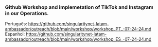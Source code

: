 ### Github Workshop and implemetation of TikTok and Instagram in our Operations.

Português: https://github.com/singularitynet-latam-ambassador/outreach/blob/main/workshop/workshop_PT_-07-24-24.md
Espanhol: https://github.com/singularitynet-latam-ambassador/outreach/blob/main/workshop/workshop_ES_-07-24-24.md
